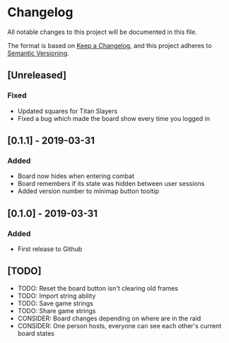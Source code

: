 # Changelog
All notable changes to this project will be documented in this file.

The format is based on [Keep a Changelog](https://keepachangelog.com/en/1.0.0/),
and this project adheres to [Semantic Versioning](https://semver.org/spec/v2.0.0.html).

## [Unreleased]
### Fixed
- Updated squares for Titan Slayers
- Fixed a bug which made the board show every time you logged in

## [0.1.1] - 2019-03-31
### Added
- Board now hides when entering combat
- Board remembers if its state was hidden between user sessions
- Added version number to minimap button tooltip

## [0.1.0] - 2019-03-31
### Added
- First release to Github

## [TODO]
- TODO: Reset the board button isn't clearing old frames
- TODO: Import string ability
- TODO: Save game strings
- TODO: Share game strings
- CONSIDER: Board changes depending on where are in the raid
- CONSIDER: One person hosts, everyone can see each other's current board states